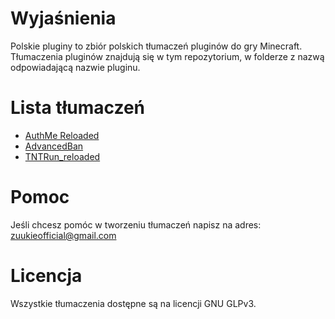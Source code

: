 # Wyjaśnienia
Polskie pluginy to zbiór polskich tłumaczeń pluginów do gry Minecraft. Tłumaczenia pluginów znajdują się w tym repozytorium, w folderze z nazwą odpowiadającą nazwie pluginu.


# Lista tłumaczeń
- [AuthMe Reloaded](https://github.com/zuukie/PolskiePluginy/tree/main/Tłumaczenia/AuthMe%20Reloaded)
- [AdvancedBan](https://github.com/zuukie/PolskiePluginy/tree/main/Tłumaczenia/AdvancedBan)
- [TNTRun_reloaded](https://github.com/zuukie/PolskiePluginy/tree/main/Tłumaczenia/TNTRun_reloaded)

# Pomoc
Jeśli chcesz pomóc w tworzeniu tłumaczeń napisz na adres: zuukieofficial@gmail.com


# Licencja
Wszystkie tłumaczenia dostępne są na licencji GNU GLPv3.
